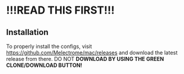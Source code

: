 # !!!READ THIS FIRST!!!
## Installation
To properly install the configs, visit https://github.com/Melectrome/mac/releases and download the latest release from there. DO NOT **DOWNLOAD BY USING THE GREEN CLONE/DOWNLOAD BUTTON!**
